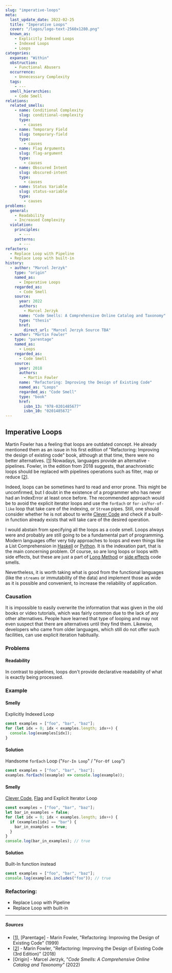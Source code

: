 ```yaml
---
slug: "imperative-loops"
meta:
  last_update_date: 2022-02-25
  title: "Imperative Loops"
  cover: "/logos/logo-text-2560x1280.png"
  known_as:
    - Explicitly Indexed Loops
    - Indexed Loops
    - Loops
categories:
  expanse: "Within"
  obstruction:
    - Functional Abusers
  occurrence:
    - Unnecessary Complexity
  tags:
    - ---
  smell_hierarchies:
    - Code Smell
relations:
  related_smells:
    - name: Conditional Complexity
      slug: conditional-complexity
      type:
        - causes
    - name: Temporary Field
      slug: temporary-field
      type:
        - causes
    - name: Flag Arguments
      slug: flag-argument
      type:
        - causes
    - name: Obscured Intent
      slug: obscured-intent
      type:
        - causes
    - name: Status Variable
      slug: status-variable
      type:
        - causes
problems:
  general:
    - Readability
    - Increased Complexity
  violation:
    principles:
      - ---
    patterns:
      - ---
refactors:
  - Replace Loop with Pipeline
  - Replace Loop with built-in
history:
  - author: "Marcel Jerzyk"
    type: "origin"
    named_as:
      - Imperative Loops
    regarded_as:
      - Code Smell
    source:
      year: 2022
      authors:
        - Marcel Jerzyk
      name: "Code Smells: A Comprehensive Online Catalog and Taxonomy"
      type: "thesis"
      href:
        direct_url: "Marcel Jerzyk Source TBA"
  - author: "Martin Fowler"
    type: "parentage"
    named_as:
      - Loops
    regarded_as:
      - Code Smell
    source:
      year: 2018
      authors:
        - Martin Fowler
      name: "Refactoring: Improving the Design of Existing Code"
      named_as: "Loops"
      regarded_as: "Code Smell"
      type: "book"
      href:
        isbn_13: "978-0201485677"
        isbn_10: "0201485672"
---
```


## Imperative Loops

Martin Fowler has a feeling that loops are outdated concept. He already mentioned them as an issue in his first edition of "Refactoring: Improving the design of existing code" book, although at that time, there were no better alternatives. [[1](#sources)] Nowadays, languages provide an alternative - pipelines. Fowler, in the edition from 2018 suggests, that anachronistic loops should be replaced with pipelines operations such as filter, map or reduce [[2](#sources)].

Indeed, loops can be sometimes hard to read and error prone. This might be unconfirmed, but I doubt in the existence of a programmer who has never had an IndexError at least once before. The recommended approach would be to avoid the explicit iterator loops and use the `forEach` or `for-in`/`for-of-like` loop that take care of the indexing, or `Stream` pipes. Still, one should consider whether he is not about to write [Clever Code](./clever-code.md) and check if a built-in function already exists that will take care of the desired operation.

I would abstain from specifying all the loops as a code smell. Loops always were and probably are still going to be a fundamental part of programming. Modern languages offer very tidy approaches to loops and even things like a List Comprehension in [Haskell](https://wiki.haskell.org/List_comprehension) or [Python](https://docs.python.org/3/tutorial/datastructures.html). It is the indexation part, that is the main concerning problem. Of course, so are long loops or loops with side effects, but these are just a part of [Long Method](./long-method.md) or [side effects](./side-effects.md) code smells.

Nevertheless, it is worth taking what is good from the functional languages (like the `streams` or immutability of the data) and implement those as wide as it is possible and convenient, to increase the reliability of application.

### Causation

It is impossible to easily overwrite the information that was given in the old books or video tutorials, which was fairly common due to the lack of any other alternatives. People have learned that type of looping and may not even suspect that there are alternatives until they find them. Likewise, developers who came from older languages, which still do not offer such facilities, can use explicit iteration habitually.

### Problems

#### **Readability**

In contrast to pipelines, loops don't provide declarative readability of what is exactly being processed.

### Example

<div class="example-block">

#### Smelly

Explicitly Indexed Loop

```js
const examples = ["foo", "bar", "baz"];
for (let idx = 0; idx < examples.length; idx++) {
  console.log(examples[idx]);
}
```

#### Solution

Handsome `forEach` Loop ("`For-In Loop`" / "`For-Of Loop`")

```js
const examples = ["foo", "bar", "baz"];
examples.forEach((example) => console.log(example));
```

</div>

<div class="example-block">

#### Smelly

[Clever Code](./clever-code.md), [Flag](./flag-argument.md) and Explicit Iterator Loop

```js
const examples = ["foo", "bar", "baz"];
let bar_in_examples = false;
for (let idx = 0; idx < examples.length; idx++) {
  if (examples[idx] == "bar") {
    bar_in_examples = true;
  }
}
console.log(bar_in_examples); // true
```

#### Solution

Built-In function instead

```js
const examples = ["foo", "bar", "baz"];
console.log(examples.includes("foo")); // true
```

</div>

### Refactoring:

- Replace Loop with Pipeline
- Replace Loop with built-in

---

##### Sources

- [[1](#sources)], [Parentage] - Marin Fowler, "Refactoring: Improving the Design of Existing Code" (1999)
- [[2](#sources)] - Marin Fowler, "Refactoring: Improving the Design of Existing Code (3rd Edition)" (2018)
- [Origin] - Marcel Jerzyk, _"Code Smells: A Comprehensive Online Catalog and Taxonomy"_ (2022)
